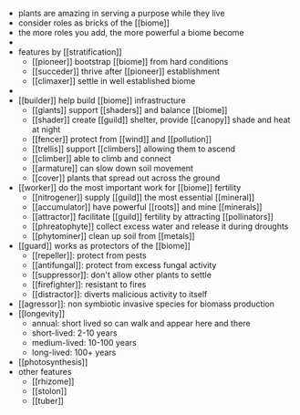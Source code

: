 - plants are amazing in serving a purpose while they live
- consider roles as bricks of the [[biome]]
- the more roles you add, the more powerful a biome become
-
- features by [[stratification]]
	- [[pioneer]] bootstrap [[biome]] from hard conditions
	- [[succeder]] thrive after [[pioneer]] establishment
	- [[climaxer]] settle in well established biome
-
- [[builder]] help build [[biome]] infrastructure
	- [[giants]] support [[shaders]] and balance [[biome]]
	- [[shader]] create [[guild]] shelter, provide [[canopy]] shade and heat at night
	- [[fencer]] protect from [[wind]] and [[pollution]]
	- [[trellis]] support [[climbers]] allowing them to ascend
	- [[climber]] able to climb and connect
	- [[armature]] can slow down soil movement
	- [[cover]] plants that spread out across the ground
- [[worker]] do the most important work for [[biome]] fertility
	- [[nitrogener]] supply [[guild]] the most essential [[mineral]]
	- [[accumulator]] have powerful [[roots]] and mine [[minerals]]
	- [[attractor]] facilitate [[guild]] fertility by attracting [[pollinators]]
	- [[phreatophyte]] collect excess water and release it during droughts
	- [[phytominer]] clean up soil from [[metals]]
- [[guard]] works as protectors of the [[biome]]
	- [[repeller]]: protect from pests
	- [[antifungal]]: protect from excess fungal activity
	- [[suppressor]]: don't allow other plants to settle
	- [[firefighter]]: resistant to fires
	- [[distractor]]: diverts malicious activity to itself
- [[agressor]]: non symbiotic invasive species for biomass production
- [[longevity]]
	- annual: short lived so can walk and appear here and there
	- short-lived: 2-10 years
	- medium-lived: 10-100 years
	- long-lived: 100+ years
- [[photosynthesis]]
- other features
	- [[rhizome]]
	- [[stolon]]
	- [[tuber]]